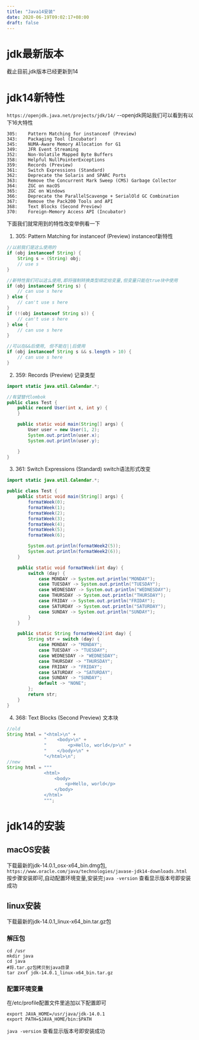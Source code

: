 ```yaml
---
title: "Java14安装"
date: 2020-06-19T09:02:17+08:00
draft: false
---
```

# jdk最新版本
截止目前,jdk版本已经更新到14

# jdk14新特性
`https://openjdk.java.net/projects/jdk/14/` --openjdk网站我们可以看到有以下16大特性
```http request
305:	Pattern Matching for instanceof (Preview)
343:	Packaging Tool (Incubator)
345:	NUMA-Aware Memory Allocation for G1
349:	JFR Event Streaming
352:	Non-Volatile Mapped Byte Buffers
358:	Helpful NullPointerExceptions
359:	Records (Preview)
361:	Switch Expressions (Standard)
362:	Deprecate the Solaris and SPARC Ports
363:	Remove the Concurrent Mark Sweep (CMS) Garbage Collector
364:	ZGC on macOS
365:	ZGC on Windows
366:	Deprecate the ParallelScavenge + SerialOld GC Combination
367:	Remove the Pack200 Tools and API
368:	Text Blocks (Second Preview)
370:	Foreign-Memory Access API (Incubator)
```
下面我们就常用到的特性改变举例看一下
1. 305:	Pattern Matching for instanceof (Preview) instanceof新特性
```java
//以前我们是这么使用的
if (obj instanceof String) {
    String s = (String) obj;
    // use s
}

//新特性我们可以这么使用,即将强制转换类型绑定给变量,但变量只能在true块中使用
if (obj instanceof String s) {
    // can use s here
} else {
    // can't use s here
}
if (!(obj instanceof String s)) {
    // can't use s here
} else {
    // can use s here
}

//可以在&&后使用, 但不能在||后使用
if (obj instanceof String s && s.length > 10) {
    // can use s here
}
```
2. 359:	Records (Preview) 记录类型
```java
import static java.util.Calendar.*;

//有望替代lombok
public class Test {
    public record User(int x, int y) {
    }

    public static void main(String[] args) {
        User user = new User(1, 2);
        System.out.println(user.x);
        System.out.println(user.y);

    }
}

```
3. 361:	Switch Expressions (Standard) switch语法形式改变
```java
import static java.util.Calendar.*;

public class Test {
    public static void main(String[] args) {
        formatWeek(0);
        formatWeek(1);
        formatWeek(2);
        formatWeek(3);
        formatWeek(4);
        formatWeek(5);
        formatWeek(6);

        System.out.println(formatWeek2(5));
        System.out.println(formatWeek2(6));
    }

    public static void formatWeek(int day) {
        switch (day) {
            case MONDAY -> System.out.println("MONDAY");
            case TUESDAY -> System.out.println("TUESDAY");
            case WEDNESDAY -> System.out.println("WEDNESDAY");
            case THURSDAY -> System.out.println("THURSDAY");
            case FRIDAY -> System.out.println("FRIDAY");
            case SATURDAY -> System.out.println("SATURDAY");
            case SUNDAY -> System.out.println("SUNDAY");
        }
    }

    public static String formatWeek2(int day) {
        String str = switch (day) {
            case MONDAY -> "MONDAY";
            case TUESDAY -> "TUESDAY";
            case WEDNESDAY -> "WEDNESDAY";
            case THURSDAY -> "THURSDAY";
            case FRIDAY -> "FRIDAY";
            case SATURDAY -> "SATURDAY";
            case SUNDAY -> "SUNDAY";
            default -> "NONE";
        };
        return str;
    }
}

```
4. 368:	Text Blocks (Second Preview) 文本块
```java
//old
String html = "<html>\n" +
              "    <body>\n" +
              "        <p>Hello, world</p>\n" +
              "    </body>\n" +
              "</html>\n";
//new 
String html = """
              <html>
                  <body>
                      <p>Hello, world</p>
                  </body>
              </html>
              """;
```
# jdk14的安装
## macOS安装
下载最新的jdk-14.0.1_osx-x64_bin.dmg包, `https://www.oracle.com/java/technologies/javase-jdk14-downloads.html`  
按步骤安装即可,自动配置环境变量,安装完`java -version` 查看显示版本号即安装成功
## linux安装
下载最新的jdk-14.0.1_linux-x64_bin.tar.gz包
### 解压包
```shell script
cd /usr
mkdir java
cd java
#将.tar.gz包拷贝到java目录
tar zxvf jdk-14.0.1_linux-x64_bin.tar.gz 
```
### 配置环境变量
在/etc/profile配置文件里追加以下配置即可
```shell script
export JAVA_HOME=/usr/java/jdk-14.0.1
export PATH=$JAVA_HOME/bin:$PATH
```
`java -version` 查看显示版本号即安装成功

